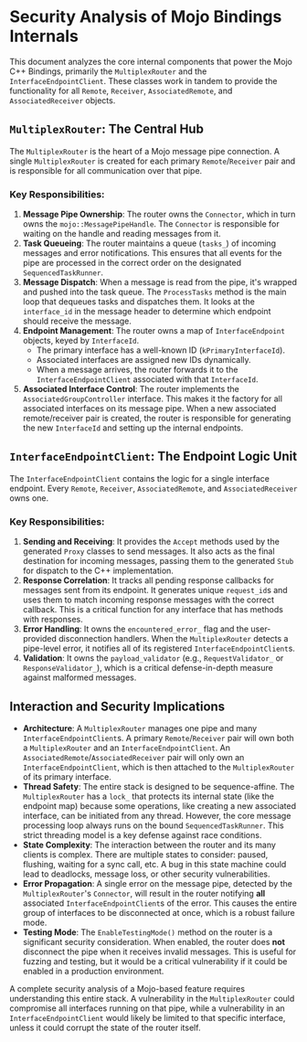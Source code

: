 # Security Analysis of Mojo Bindings Internals

This document analyzes the core internal components that power the Mojo C++ Bindings, primarily the `MultiplexRouter` and the `InterfaceEndpointClient`. These classes work in tandem to provide the functionality for all `Remote`, `Receiver`, `AssociatedRemote`, and `AssociatedReceiver` objects.

## `MultiplexRouter`: The Central Hub

The `MultiplexRouter` is the heart of a Mojo message pipe connection. A single `MultiplexRouter` is created for each primary `Remote`/`Receiver` pair and is responsible for all communication over that pipe.

### Key Responsibilities:

1.  **Message Pipe Ownership**: The router owns the `Connector`, which in turn owns the `mojo::MessagePipeHandle`. The `Connector` is responsible for waiting on the handle and reading messages from it.
2.  **Task Queueing**: The router maintains a queue (`tasks_`) of incoming messages and error notifications. This ensures that all events for the pipe are processed in the correct order on the designated `SequencedTaskRunner`.
3.  **Message Dispatch**: When a message is read from the pipe, it's wrapped and pushed into the task queue. The `ProcessTasks` method is the main loop that dequeues tasks and dispatches them. It looks at the `interface_id` in the message header to determine which endpoint should receive the message.
4.  **Endpoint Management**: The router owns a map of `InterfaceEndpoint` objects, keyed by `InterfaceId`.
    -   The primary interface has a well-known ID (`kPrimaryInterfaceId`).
    -   Associated interfaces are assigned new IDs dynamically.
    -   When a message arrives, the router forwards it to the `InterfaceEndpointClient` associated with that `InterfaceId`.
5.  **Associated Interface Control**: The router implements the `AssociatedGroupController` interface. This makes it the factory for all associated interfaces on its message pipe. When a new associated remote/receiver pair is created, the router is responsible for generating the new `InterfaceId` and setting up the internal endpoints.

## `InterfaceEndpointClient`: The Endpoint Logic Unit

The `InterfaceEndpointClient` contains the logic for a single interface endpoint. Every `Remote`, `Receiver`, `AssociatedRemote`, and `AssociatedReceiver` owns one.

### Key Responsibilities:

1.  **Sending and Receiving**: It provides the `Accept` methods used by the generated `Proxy` classes to send messages. It also acts as the final destination for incoming messages, passing them to the generated `Stub` for dispatch to the C++ implementation.
2.  **Response Correlation**: It tracks all pending response callbacks for messages sent from its endpoint. It generates unique `request_id`s and uses them to match incoming response messages with the correct callback. This is a critical function for any interface that has methods with responses.
3.  **Error Handling**: It owns the `encountered_error_` flag and the user-provided disconnection handlers. When the `MultiplexRouter` detects a pipe-level error, it notifies all of its registered `InterfaceEndpointClient`s.
4.  **Validation**: It owns the `payload_validator` (e.g., `RequestValidator_` or `ResponseValidator_`), which is a critical defense-in-depth measure against malformed messages.

## Interaction and Security Implications

-   **Architecture**: A `MultiplexRouter` manages one pipe and many `InterfaceEndpointClient`s. A primary `Remote`/`Receiver` pair will own both a `MultiplexRouter` and an `InterfaceEndpointClient`. An `AssociatedRemote`/`AssociatedReceiver` pair will only own an `InterfaceEndpointClient`, which is then attached to the `MultiplexRouter` of its primary interface.
-   **Thread Safety**: The entire stack is designed to be sequence-affine. The `MultiplexRouter` has a `lock_` that protects its internal state (like the endpoint map) because some operations, like creating a new associated interface, can be initiated from any thread. However, the core message processing loop always runs on the bound `SequencedTaskRunner`. This strict threading model is a key defense against race conditions.
-   **State Complexity**: The interaction between the router and its many clients is complex. There are multiple states to consider: paused, flushing, waiting for a sync call, etc. A bug in this state machine could lead to deadlocks, message loss, or other security vulnerabilities.
-   **Error Propagation**: A single error on the message pipe, detected by the `MultiplexRouter`'s `Connector`, will result in the router notifying **all** associated `InterfaceEndpointClient`s of the error. This causes the entire group of interfaces to be disconnected at once, which is a robust failure mode.
-   **Testing Mode**: The `EnableTestingMode()` method on the router is a significant security consideration. When enabled, the router does **not** disconnect the pipe when it receives invalid messages. This is useful for fuzzing and testing, but it would be a critical vulnerability if it could be enabled in a production environment.

A complete security analysis of a Mojo-based feature requires understanding this entire stack. A vulnerability in the `MultiplexRouter` could compromise all interfaces running on that pipe, while a vulnerability in an `InterfaceEndpointClient` would likely be limited to that specific interface, unless it could corrupt the state of the router itself.